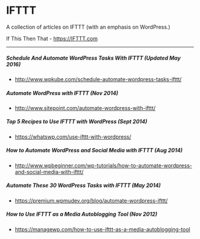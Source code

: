# IFTTT
A collection of articles on IFTTT (with an emphasis on WordPress.)

If This Then That - https://IFTTT.com

---------------------------------------------

##### Schedule And Automate WordPress Tasks With IFTTT (Updated May 2016)
 - http://www.wpkube.com/schedule-automate-wordpress-tasks-ifttt/
 
##### Automate WordPress with IFTTT (Nov 2014)
 - http://www.sitepoint.com/automate-wordpress-with-ifttt/
 
##### Top 5 Recipes to Use IFTTT with WordPress (Sept 2014)
 - https://whatswp.com/use-ifttt-with-wordpress/
 
##### How to Automate WordPress and Social Media with IFTTT (Aug 2014)
 - http://www.wpbeginner.com/wp-tutorials/how-to-automate-wordpress-and-social-media-with-ifttt/

##### Automate These 30 WordPress Tasks with IFTTT (May 2014)
 - https://premium.wpmudev.org/blog/automate-wordpress-ifttt/

##### How to Use IFTTT as a Media Autoblogging Tool (Nov 2012)
 - https://managewp.com/how-to-use-ifttt-as-a-media-autoblogging-tool

